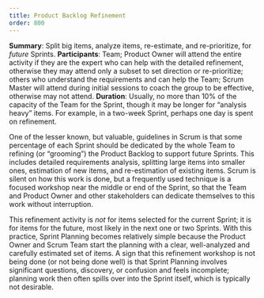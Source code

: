 ```yaml
---
title: Product Backlog Refinement
order: 800
---
```


**Summary**: Split big items, analyze items, re-estimate, and re-prioritize, for *future* Sprints.
**Participants**: Team; Product Owner will attend the entire activity if they are the expert who can help with the detailed refinement, otherwise they may attend only a subset to set direction or re-prioritize; others who understand the requirements and can help the Team; Scrum Master will attend during initial sessions to coach the group to be effective, otherwise may not attend.
**Duration**: Usually, no more than 10% of the capacity of the Team for the Sprint, though it may be longer for “analysis heavy” items. For example, in a two-week Sprint, perhaps one day is spent on refinement.

One of the lesser known, but valuable, guidelines in Scrum is that some percentage of each Sprint should be dedicated by the whole Team to refining (or “grooming”) the Product Backlog to support future Sprints. This includes detailed requirements analysis, splitting large items into smaller ones, estimation of new items, and re-estimation of existing items. Scrum is silent on how this work is done, but a frequently used technique is a focused workshop near the middle or end of the Sprint, so that the Team and Product Owner and other stakeholders can dedicate themselves to this work without interruption.

This refinement activity is *not* for items selected for the current Sprint; it is for items for the future, most likely in the next one or two Sprints. With this practice, Sprint Planning becomes relatively simple because the Product Owner and Scrum Team start the planning with a clear, well-analyzed and carefully estimated set of items. A sign that this refinement workshop is not being done (or not being done well) is that Sprint Planning involves significant questions, discovery, or confusion and feels incomplete; planning work then often spills over into the Sprint itself, which is typically not desirable.